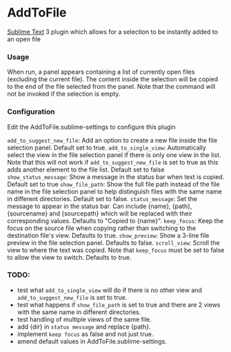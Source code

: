 # AddToFile

[Sublime Text](https://www.sublimetext.com "Sublime Text") 3 plugin which allows for a selection to be instantly added to an open file

### Usage

When run, a panel appears containing a list of currently open files (excluding the current file). The content inside the selection will be copied to the end of the file selected from the panel. Note that the command will not be invoked if the selection is empty.

### Configuration

Edit the AddToFile.sublime-settings to configure this plugin

`add_to_suggest_new_file`: Add an option to create a new file inside the file selection panel. Default set to true.
`add_to_single_view`: Automatically select the view in the file selection panel if there is only one view in the list. Note that this will not work if `add_to_suggest_new_file` is set to true as this adds another element to the file list. Default set to false
`show_status_message`: Show a message in the status bar when text is copied. Default set to true
`show_file_path`: Show the full file path instead of the file name in the file selection panel to help distinguish files with the same name in different directories. Default set to false.
`status_message`: Set the message to appear in the status bar. Can include {name}, {path}, {sourcename} and {sourcepath} which will be replaced with their corresponding values. Defaults to "Copied to {name}".
`keep_focus`: Keep the focus on the source file when copying rather than switching to the destination file's view. Defaults to true.
`show_preview`: Show a 3-line file preview in the file selection panel. Defaults to false.
`scroll_view`: Scroll the view to where the text was copied. Note that `keep_focus` must be set to false to allow the view to switch. Defaults to true.

### TODO:

- test what `add_to_single_view` will do if there is no other view and `add_to_suggest_new_file` is set to true.
- test what happens if `show_file_path` is set to true and there are 2 views with the same name in different directories.
- test handling of multiple views of the same file.
- add {dir} in `status message` and replace {path}.
- implement `keep focus` as false and not just true.
- amend default values in AddToFile.sublime-settings.
